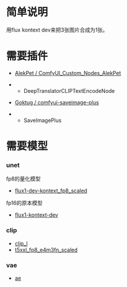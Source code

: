 # 简单说明

用flux kontext dev来把3张图片合成为1张。

# 需要插件

- [AlekPet / ComfyUI_Custom_Nodes_AlekPet](https://github.com/AlekPet/ComfyUI_Custom_Nodes_AlekPet)
- - DeepTranslatorCLIPTextEncodeNode

- [Goktug / comfyui-saveimage-plus](https://github.com/Goktug/comfyui-saveimage-plus)
- - SaveImagePlus

# 需要模型

### unet
fp8的量化模型
- [flux1-dev-kontext_fp8_scaled](https://huggingface.co/Comfy-Org/flux1-kontext-dev_ComfyUI/blob/main/split_files/diffusion_models/flux1-dev-kontext_fp8_scaled.safetensors)

fp16的原本模型
- [flux1-kontext-dev](https://huggingface.co/black-forest-labs/FLUX.1-Kontext-dev/tree/main)

### clip
- [clip_l](https://huggingface.co/comfyanonymous/flux_text_encoders/blob/main/clip_l.safetensors)
- [t5xxl_fp8_e4m3fn_scaled](https://huggingface.co/comfyanonymous/flux_text_encoders/blob/main/t5xxl_fp8_e4m3fn_scaled.safetensors)

### vae
- [ae](https://huggingface.co/Comfy-Org/Lumina_Image_2.0_Repackaged/blob/main/split_files/vae/ae.safetensors)